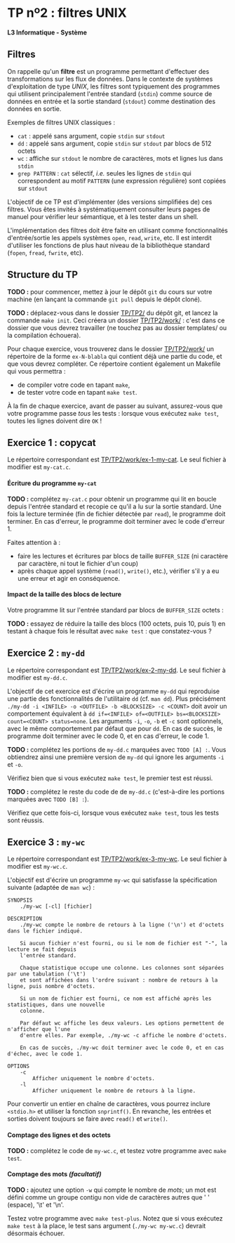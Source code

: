 TP nº2 : filtres UNIX
=====================

**L3 Informatique - Système**


Filtres
-------

On rappelle qu'un **filtre** est un programme permettant d'effectuer des transformations sur les
flux de données. Dans le contexte de systèmes d'exploitation de type *UNIX*, les filtres sont
typiquement des programmes qui utilisent principalement l'entrée standard (`stdin`) comme source de
données en entrée et la sortie standard (`stdout`) comme destination des données en sortie.

Exemples de filtres UNIX classiques :

  - `cat` : appelé sans argument, copie `stdin` sur `stdout`
  - `dd` : appelé sans argument, copie `stdin` sur `stdout` par blocs de 512 octets
  - `wc` : affiche sur `stdout` le nombre de caractères, mots et lignes lus dans `stdin`
  - `grep PATTERN` : `cat` sélectif, *i.e.* seules les lignes de `stdin` qui correspondent au motif
    `PATTERN` (une expression régulière) sont copiées sur `stdout`

L'objectif de ce TP est d'implémenter (des versions simplifiées de) ces
filtres. Vous êtes invités à systématiquement consulter leurs pages de
manuel pour vérifier leur sémantique, et à les tester dans un shell.

L'implémentation des filtres doit être faite en utilisant comme fonctionnalités d'entrée/sortie les
appels systèmes `open`, `read`, `write`, etc. Il est interdit d'utiliser les fonctions de plus haut
niveau de la bibliothèque standard (`fopen`, `fread`, `fwrite`, etc).


Structure du TP
---------------
 
**TODO :** pour commencer, mettez à jour le dépôt `git` du cours sur votre
machine (en lançant la commande `git pull` depuis le dépôt cloné).

**TODO :** déplacez-vous dans le dossier [TP/TP2/](TP/TP2/) du dépôt git, et lancez la commande `make init`.
Ceci créera un dossier [TP/TP2/work/](javascript:;) : c'est dans ce dossier que vous devrez travailler
(ne touchez pas au dossier templates/ ou la compilation échouera).

Pour chaque exercice, vous trouverez dans le dossier [TP/TP2/work/](javascript:;) un répertoire de
la forme `ex-N-blabla` qui contient déjà une partie du code, et que vous
devrez compléter. Ce répertoire contient également un Makefile qui vous permettra :

 - de compiler votre code en tapant `make`,
 - de tester votre code en tapant `make test`.

À la fin de chaque exercice, avant de passer au suivant, assurez-vous que votre programme passe *tous*
les tests : lorsque vous exécutez `make test`, toutes les lignes doivent dire `OK` !



Exercice 1 : copycat
--------------------

Le répertoire correspondant est [TP/TP2/work/ex-1-my-cat](javascript:;).
Le seul fichier à modifier est `my-cat.c`.

#### Écriture du programme `my-cat`

**TODO :** complétez `my-cat.c` pour obtenir un programme qui lit en
boucle depuis l'entrée standard et recopie ce qu'il a lu sur la sortie
standard. Une fois la lecture terminée (fin de fichier détectée par
`read`), le programme doit terminer. En cas d'erreur, le programme doit
terminer avec le code d'erreur 1.

Faites attention à :

 - faire les lectures et écritures par blocs de taille `BUFFER_SIZE` (ni caractère par caractère, ni
   tout le fichier d'un coup)
 - après chaque appel système (`read()`, `write()`, etc.), vérifier s'il y a eu une erreur et agir en
   conséquence.

#### Impact de la taille des blocs de lecture

Votre programme lit sur l'entrée standard par blocs de `BUFFER_SIZE` octets :

**TODO :** essayez de réduire la taille des blocs (100 octets, puis 10, puis 1) en testant à chaque
fois le résultat avec `make test` : que constatez-vous ?



Exercice 2 : `my-dd`
-------------------

Le répertoire correspondant est [TP/TP2/work/ex-2-my-dd](javascript:;). 
Le seul fichier à modifier est `my-dd.c`.

L'objectif de cet exercice est d'écrire un programme `my-dd` qui reproduise une partie des
fonctionnalités de l'utilitaire `dd` (cf. `man dd`). Plus précisément `./my-dd -i <INFILE>
-o <OUTFILE> -b <BLOCKSIZE> -c <COUNT>` doit avoir un comportement équivalent à `dd
if=<INFILE> of=<OUTFILE> bs=<BLOCKSIZE> count=<COUNT> status=none`. Les arguments `-i`,
`-o`, `-b` et `-c` sont optionnels, avec le même comportement par défaut que pour `dd`. En
cas de succès, le programme doit terminer avec le code 0, et en cas d'erreur, le code 1.


**TODO :** complétez les portions de `my-dd.c` marquées avec `TODO [A] :`. Vous obtiendrez
ainsi une première version de `my-dd` qui ignore les arguments `-i` et `-o`.

Vérifiez bien que si vous exécutez `make test`, le premier test est réussi.

**TODO :** complétez le reste du code de de `my-dd.c` (c'est-à-dire les portions marquées
avec `TODO [B] :`).

Vérifiez que cette fois-ci, lorsque vous exécutez `make test`, tous les tests sont réussis.



Exercice 3 : `my-wc`
--------------------

Le répertoire correspondant est [TP/TP2/work/ex-3-my-wc](javascript:;). Le seul fichier à modifier est
`my-wc.c`.

L'objectif est d'écrire un programme `my-wc` qui satisfasse la spécification suivante (adaptée de `man wc`) :

```
SYNOPSIS
    ./my-wc [-cl] [fichier]
  
DESCRIPTION
    ./my-wc compte le nombre de retours à la ligne ('\n') et d'octets dans le fichier indiqué.

    Si aucun fichier n'est fourni, ou si le nom de fichier est "-", la lecture se fait depuis
    l'entrée standard.

    Chaque statistique occupe une colonne. Les colonnes sont séparées par une tabulation ('\t')
    et sont affichées dans l'ordre suivant : nombre de retours à la ligne, puis nombre d'octets.
    
    Si un nom de fichier est fourni, ce nom est affiché après les statistiques, dans une nouvelle
    colonne.

    Par défaut wc affiche les deux valeurs. Les options permettent de n'afficher que l'une
    d'entre elles. Par exemple, ./my-wc -c affiche le nombre d'octets.

    En cas de succès, ./my-wc doit terminer avec le code 0, et en cas d'échec, avec le code 1.
    
OPTIONS
    -c
        Afficher uniquement le nombre d'octets.
    -l
        Afficher uniquement le nombre de retours à la ligne.
```

Pour convertir un entier en chaîne de caractères, vous pourrez inclure `<stdio.h>` et utiliser la
fonction `snprintf()`. En revanche, les entrées et sorties doivent toujours se faire avec `read()`
et `write()`.

#### Comptage des lignes et des octets

**TODO :** complétez le code de `my-wc.c`, et testez votre programme avec `make test`.


#### Comptage des mots *(facultatif)*

**TODO :** ajoutez une option `-w` qui compte le nombre de *mots*; un mot est défini comme
un groupe contigu non vide de caractères autres que ' ' (espace), '\t' et '\n'.

Testez votre programme avec `make test-plus`. Notez que si vous exécutez `make test` à la place,
le test sans argument (`./my-wc my-wc.c`) devrait désormais échouer.

